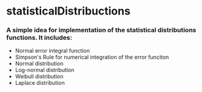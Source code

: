 # statisticalDistribuctions

<h3>A simple idea for implementation of the <strong>statistical distributions functions</strong>. It includes:</h3>
<ul>
  <li>Normal error integral function</li>
  <li>Simpson's Rule for numerical integration of the error funciton</li>
  <li>Normal distribution</li>
  <li>Log-normal distribution</li>
  <li>Weibull distribution</li>
  <li>Laplace distribution</li>
</ul>
